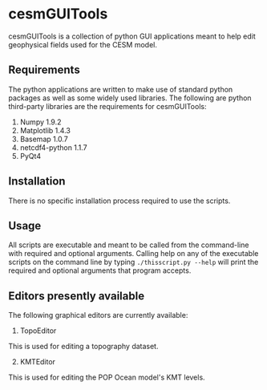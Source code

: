 # cesmGUITools

cesmGUITools is a collection of python GUI applications meant to help edit geophysical fields used for the CESM model. 

## Requirements
The python applications are written to make use of standard python packages as well as some widely used libraries. The following are python third-party libraries are the requirements for cesmGUITools:

1. Numpy 1.9.2
2. Matplotlib 1.4.3
3. Basemap 1.0.7
4. netcdf4-python 1.1.7
5. PyQt4

## Installation
There is no specific installation process required to use the scripts.

## Usage
All scripts are executable and meant to be called from the command-line with required and optional arguments. Calling help on any of the executable scripts on the command line by typing `./thisscript.py --help` will print the required and optional arguments that program accepts. 

## Editors presently available
The following graphical editors are currently available:

1. TopoEditor
  
  This is used for editing a topography dataset. 

2. KMTEditor

  This is used for editing the POP Ocean model's KMT levels.


